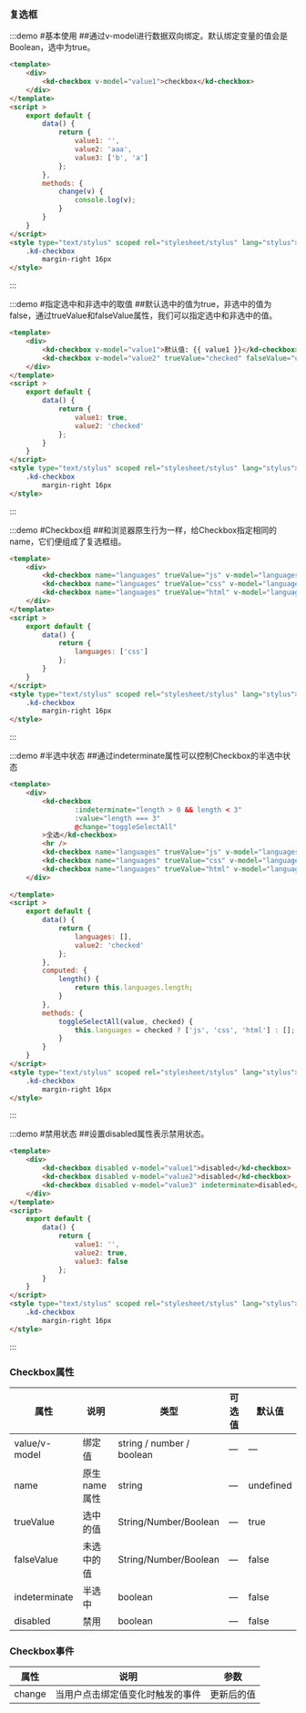 ### 复选框
:::demo #基本使用 ##通过v-model进行数据双向绑定。默认绑定变量的值会是Boolean，选中为true。

```html
<template>
    <div>
        <kd-checkbox v-model="value1">checkbox</kd-checkbox>
    </div>
</template>
<script >
    export default {
        data() {
            return {
                value1: '',
                value2: 'aaa',
                value3: ['b', 'a']
            };
        },
        methods: {
            change(v) {
                console.log(v);
            }   
        }       
    }   
</script>
<style type="text/stylus" scoped rel="stylesheet/stylus" lang="stylus">
    .kd-checkbox
        margin-right 16px
</style>
```
:::


:::demo #指定选中和非选中的取值 ##默认选中的值为true，非选中的值为false，通过trueValue和falseValue属性，我们可以指定选中和非选中的值。

```html
<template>
    <div>
        <kd-checkbox v-model="value1">默认值: {{ value1 }}</kd-checkbox>
        <kd-checkbox v-model="value2" trueValue="checked" falseValue="unchecked">指定值: {{ value2 }}</kd-checkbox>
    </div>
</template>
<script >
    export default {
        data() {
            return {
                value1: true,
                value2: 'checked'
            };
        }     
    }
</script>
<style type="text/stylus" scoped rel="stylesheet/stylus" lang="stylus">
    .kd-checkbox
        margin-right 16px
</style>
```
:::

:::demo #Checkbox组 ##和浏览器原生行为一样，给Checkbox指定相同的name，它们便组成了复选框组。

```html
<template>
    <div>
        <kd-checkbox name="languages" trueValue="js" v-model="languages">Javascript</kd-checkbox>
        <kd-checkbox name="languages" trueValue="css" v-model="languages">Css</kd-checkbox>
        <kd-checkbox name="languages" trueValue="html" v-model="languages">Html</kd-checkbox>
    </div>
</template>
<script >
    export default {
        data() {
            return {
                languages: ['css']
            };
        }     
    }
</script>
<style type="text/stylus" scoped rel="stylesheet/stylus" lang="stylus">
    .kd-checkbox
        margin-right 16px
</style>
```
:::

:::demo #半选中状态 ##通过indeterminate属性可以控制Checkbox的半选中状态

```html
<template>
    <div>
        <kd-checkbox 
                :indeterminate="length > 0 && length < 3"
                :value="length === 3"
                @change="toggleSelectAll"
        >全选</kd-checkbox>
        <hr />
        <kd-checkbox name="languages" trueValue="js" v-model="languages">Javascript</kd-checkbox>
        <kd-checkbox name="languages" trueValue="css" v-model="languages">Css</kd-checkbox>
        <kd-checkbox name="languages" trueValue="html" v-model="languages">Html</kd-checkbox>
    </div>
    
</template>
<script >
    export default {
        data() {
            return {
                languages: [],
                value2: 'checked'
            };
        },
        computed: {
            length() {
                return this.languages.length;
            }
        },
        methods: {
            toggleSelectAll(value, checked) {
                this.languages = checked ? ['js', 'css', 'html'] : [];
            }
        }  
    }
</script>
<style type="text/stylus" scoped rel="stylesheet/stylus" lang="stylus">
    .kd-checkbox
        margin-right 16px
</style>
```
:::

:::demo #禁用状态 ##设置disabled属性表示禁用状态。

```html
<template>
    <div>
        <kd-checkbox disabled v-model="value1">disabled</kd-checkbox>
        <kd-checkbox disabled v-model="value2">disabled</kd-checkbox>
        <kd-checkbox disabled v-model="value3" indeterminate>disabled</kd-checkbox>
    </div>
</template>
<script>
    export default {
        data() {
            return {
                value1: '',
                value2: true,
                value3: false
            };
        }     
    }
</script>
<style type="text/stylus" scoped rel="stylesheet/stylus" lang="stylus">
    .kd-checkbox
        margin-right 16px
</style>
```
:::

### Checkbox属性
| 属性      | 说明    | 类型      | 可选值       | 默认值   |
|---------- |-------- |---------- |-------------  |-------- |
| value/v-model  |  绑定值  | string / number / boolean	  |     —     |    —   |
| name     | 原生name属性   | string    |  — | undefined
| trueValue     | 选中的值   | String/Number/Boolean   | — |     true    |
| falseValue    | 未选中的值   | String/Number/Boolean  |  — |    false   |
| indeterminate  | 半选中   | boolean  |     —     |    false   |
| disabled  | 禁用   | boolean  |     —     |    false   |


### Checkbox事件
| 属性      | 说明    | 参数   |
|---------- |--------|--------|
| change  |  当用户点击绑定值变化时触发的事件  |   更新后的值   |
